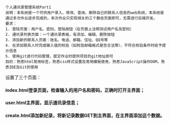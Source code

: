 ```
个人通讯录管理系统Part1
说明：本系统是一个可供用户录入、修改、查询、删除自己的联系人信息的web系统，本系统是通过多次作业逐步完成的，本次作业只实现相关的三个静态页面即可，无需进行后端开发。
要求：
1. 登陆页面：用户名、密码、登陆按钮（在页面上注明测试用户名及密码）
2. 通讯录列表页面：一个通讯录表格，有添加、编辑、删除按钮
3. 添加新的联系人页面：姓名、电话、邮箱、住址、QQ号等
4. 在添加联系人时完成输入值的校验（如校验邮箱格式是否合法等），不符合校验条件时给予提示信息
5. 使用git进行代码管理，提交作业时提供项目的git地址即可
目的：熟悉html常用标签，熟悉css样式设置及常用模板使用，熟悉JavaScript操作DOM，熟悉IDE及Git的使用
```

设置了三个页面：
#### index.html登录页面，检查输入的用户名和密码，正确时打开主界面；
#### user.html主界面，显示通讯录信息；
#### create.html添加新纪录，将新记录数据GET到主界面，在主界面添加这个数据。
